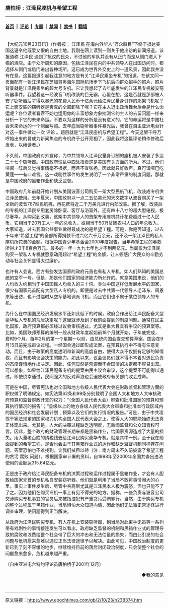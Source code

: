 ### 唐柏桥﹕江泽民座机与希望工程

---

#### [首页](../../../..?n238374) &nbsp;|&nbsp; [评论](../../../../../epoch-comment?n238374) &nbsp;|&nbsp; [专题](../../../../../epoch-special?n238374) &nbsp;|&nbsp; [禁闻](../../../../../epoch-news?n238374) &nbsp;|&nbsp; [禁书](../../../../../books?n238374) &nbsp;|&nbsp; [翻墙](https://github.com/gfw-breaker/nogfw/blob/master/README.md?n238374)


<div class="post_content" id="artbody" itemprop="articleBody">
 <!-- article content begin -->
 <p>
  <font color="#ffffff">
   (http://www.epochtimes.com)
  </font>
  <br/>
  【大纪元10月23日讯】（作者按：
  <ok href="nf801.htm">
   <ok href="https://www.epochtimes.com/gb/tag/%E6%B1%9F%E6%B3%BD%E6%B0%91.html">
    江泽民
   </ok>
  </ok>
  在海内外华人“万众瞩目”下终于抵达美国这遍令他既爱又恨的自由土地。我刚在网上读到一则关于他出访的新闻报道。该报道称
  <ok href="https://www.epochtimes.com/gb/tag/%E6%B1%9F%E6%B3%BD%E6%B0%91.html">
   江泽民
  </ok>
  遇到了抗议的民众，不过他的车队并没有从正门而是从侧门进入下榻的酒店。由于众所周知的原因，包括江泽民在内的中共领导人在出国访问时，都选择从侧门或后门进出各种场所。这已成为世界外交史上的一道风景，因此我并没有在意。这篇报道引起我注意的地方是有关“江泽民乘坐专机”的报道。在该文同一页面配有一张江泽民在芝加哥奥海尔国际机场步下飞机后向群众招手的照片，照片背景就是江泽民乘坐的超大号专机。它让我想起了去年底发生的江泽民专机被安窃听器事件。我望着这一经波音飞机改装的巨无霸，心里在想，这是否就是那部被人安了窃听器后才得以暴光的花费人民币十亿余元给江泽民量身订作的那架飞机呢？它上面安装的窃听器是否真的全部卸除了呢？它在主人退出政治舞台后会是什么命运呢？各位读者看官不妨也运用你的丰富想象力象揣测它的主人的去留问题一样来分析一下它的未来命运。不要以为这样的分析是没有意义的，它的命运将是中国社会未来命运的一个侧面写照。去年底当窃听器事件暴光后，我曾在自由亚洲电台针对这一事件做过一次
  <ok href="nccomment.htm">
   评论
  </ok>
  。题目就是“江泽民座机与希望工程”。今天这架千呼万呼始出来的曾成为新闻焦点的专机终于公开亮相了，因此我将这篇评论稍作修改后发表，以飨读者。）
 </p>
 <p>
  不久前，中国政府对外宣称，为中共领导人江泽民量身订制的座机被人安装了多达二十七个窃听器。中国政府慌乱中四处指责这是美国有关方面的所为。不过，他们喧闹一阵后又觉得事情毫不根据，而且不宜张扬，因此就只好收声。真可谓哑巴吃黄莲——有口难言。这一戏剧性事件的发生说明了一个非常严重的制度问题，那就是中国政府的黑箱作业和缺乏监督。
 </p>
 <p>
  中国政府几年前就开始计划从美国波音公司购买一架大型民航飞机，改装成专机供江泽民使用。去年夏天，中国政府以一点二五亿美元的天文数字从波音购买了一架全新的波音767型民航机，再花费将近二千万美元进行内部改装。据了解，改装后的专机的江泽民专用套房除卧室、客厅与浴室外，还有四十八寸的超大型电视，极尽奢华。从购买到改装，这架中共领导人的首架专用座机共计花费超过十亿人民币。它相当于20万工人一年的总收入，或相当于50万贫困农村人口的年总收入。大家知道，过去我国公益事业做得最成功的是希望工程。可是，你是否知道，过去十年来“希望工程”的全部所得捐款不过六亿六千万余元，还不及一架江泽民的私人座机所花费的金额。根据中国青少年基金会2000年度报告，当年希望工程的募款所得才3千8百余万元。最多的一年一九九七年也才不到两亿元。当局仅为江泽民购买一架私人专机就愿意动用超过“希望工程”的金额，让人顿感广大民众的辛勤劳动与社会关怀显得太过廉价。
 </p>
 <p>
  也许有人会说，西方有些发达国家的政府元首也有私人专机，如人们熟知的美国总统的空军一号。但是，那是他们国家的经济能力所允许的。就拿美国来说，他们的人均收入约相当于中国国民人均收入的三十倍。类似中国这样低发展水平的国家，很少有国家元首配有大型私人专机的。即便是过去中共第一代领导人毛泽东、周恩来等出访，也不过临时从空军基地调派飞机，而且它们也不属于某位领导人的专机。
 </p>
 <p>
  为什么在中国国民经济发展水平还如此低下的时候，政府会作出给江泽民配备大型豪华私人专机的荒唐决定呢？这里就涉及到了我前面提到的制度问题。通常在民主化国家，政府预算都必须经过议会审核通过。尤其是重大且具有争议的预算案等。比如，美国联邦预算的编制一般从财政年度起始前18个月就开始，于年底完成，费时9个月。每年2月的第一个星期一以前，由总统向国会提交预算草案，国会在9月15日前完成审议过程。一经国会通过即形成法案，在预算执行中不得有任意变动。而且，由于政策的高度透明和新闻的高度自由，使得大众不仅拥有足够的知情权，而且有影响议会决策的能力。如此以来，议会议员们就不得不本着对选民负责的态度谨慎地作出决定。因此，任何显然是荒谬而不合国情的决定都不容易出笼。可以想象，如果给江泽民配备专机的提案由民主议会审议，这个提案不可能得以通过。即使侥幸通过，民间强大的反对声浪也会迫使政府有关部门收会成命。
 </p>
 <p>
  可是在中国，尽管宪法也对全国和地方各级人民代表大会在财政监督和管理方面的职权做了明确规定。如宪法第62条和99条分别载明了全国人大和地方人大审核政府预算和监督财政开支的权力：“（全国人民代表大会）审查和批准国家的预算和预算执行情况的报告”；“县级以上的地方各级人民代表大会审查和批准本行政区域内的国民经济和社会发展计划﹑预算以及它们的执行情况的报告。”可是，由于中共凌驾于宪法规定的国家权力机构全国人民代表大会之上，使得人大的职能始终无法真正体现出来。尤其是，人大的决策过程缺乏透明度，无新闻监督和公众知青权可言。因此，整个政府的财政管理长期来都是黑箱作业，给国家资源造成了大量的损失。用大量老百姓的纳税钱去给江泽民购买豪华专机，就是其中一例。至于我在前面提到的希望工程，是否也会由于其黑箱作业式的运作和缺乏监督机制同样存在问题，答案恐怕也不难找到，让我们拭目以待（注：南方周末不久前披露了希望工程的贪污
  <ok href="nf315.htm">
   腐败
  </ok>
  问题）。根据国家审计署的资料，自1998年至2000年全国共查出违法使用的金额达315.64亿元。
 </p>
 <p>
  正是由于政府给江泽民配备专机的决策过程和运作过程属于黑箱作业，才会有人胆敢给国家元首的专机私自安装窃听器。他们就是利用了当局不敢将事情闹大的心里。事实上事件发生后，尽管中共高层尤其是江泽民本人极为震怒，但也只能不了了之。因为他们在购买专机一事上有见不得光的地方。据称，一些负责与波音公司交涉购买专机事宜的官员后来被指控犯有严重贪污受贿罪行。当然，由于购买专机的整个过程属于黑箱作业，当局惧怕大众知道内情，因此他们无法循正常途径进行调查审理，使问题得到正当解决。
 </p>
 <p>
  从政府为江泽民购买专机、有人在机上安装窃听器，到当局对此束手无策等一系列带有戏剧性的事情接连发生可以看出，政府缺乏监督的机制和黑箱作业式的管理导致的腐败和浪费给整个社会带了巨大的冲击和无法估量的损失，而由此引发的社会问题与危机愈来愈难以通过正当法律途径予以解决。由此可见，中国政治制度的更新已到了刻不容缓的地步。继续维持目前的落后封闭政治制度，只会使整个社会的问题愈来愈多，危机越来越严重。
 </p>
 <p>
  （自由亚洲电台特约评论员唐柏桥于2001年12月）
 </p>
 <div align="right">
  <ok href="sendmail.asp?p=pinglunfankui&amp;subject=评论文章读者反馈&amp;body=您好﹐我读了贵网站的文章《唐柏桥﹕江泽民座机与希望工程》后﹐">
   ◆我的意见
  </ok>
 </div>
 <p>
  <font color="#ffffff">
   (http://www.dajiyuan.com)
  </font>
 </p>
 <!-- article content end -->
 <div id="below_article_ad">
 </div>
</div>


---

原文链接：https://www.epochtimes.com/gb/2/10/23/n238374.htm